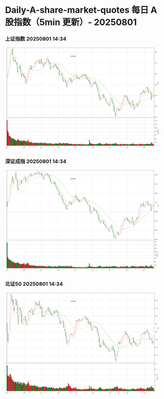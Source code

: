 
# Daily-A-share-market-quotes 每日 A 股指数（5min 更新）- 20250801

### 上证指数 20250801 14:34
![](./fig/2025/8/20250801-sh000001.png)

### 深证成指 20250801 14:34
![](./fig/2025/8/20250801-sz399001.png)

### 北证50 20250801 14:34
![](./fig/2025/8/20250801-bj899050.png)

